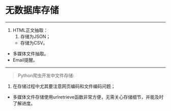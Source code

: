# 无数据库存储
---
1. HTML正文抽取：
    1. 存储为JSON；
    - 存储为CSV。
- 多媒体文件抽取。
- Email提醒。
---
> Python爬虫开发中文件存储:
1. 在存储过程中尤其要注意网页编码和文件编码问题；
- 多媒体文件存储使用urlretrieve函数非常方便，无需关心存储细节，并能及时了解进度。